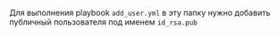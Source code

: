 Для выполнения playbook `add_user.yml` в эту папку нужно добавить публичный пользователя под именем `id_rsa.pub`
